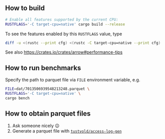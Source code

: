 ## How to build

```sh
# Enable all features supported by the current CPU:
RUSTFLAGS='-C target-cpu=native' cargo build --release
```

To see the features enabled by this `RUSTFLAGS` value, type

```bash
diff -u <(rustc --print cfg) <(rustc -C target-cpu=native --print cfg)
```

See also https://crates.io/crates/arrow#performance-tips

## How to run benchmarks

Specify the path to parquet file via `FILE` environment variable, e.g.

``` sh
FILE=dat/7013506939548213248.parquet \
RUSTFLAGS='-C target-cpu=native' \
cargo bench
```

## How to obtain parquet files

1. Ask someone nicely :wink:
2. Generate a parquet file with [`tustvold/access-log-gen`](https://github.com/tustvold/access-log-gen)

